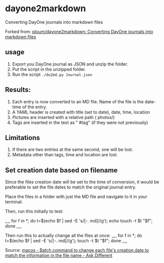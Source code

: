 # dayone2markdown
Converting DayOne journals into markdown files

Forked from: [ploum/dayone2markdown: Converting DayOne journals into markdown files](https://github.com/ploum/dayone2markdown)

## usage

1. Export you DayOne journal as JSON and unzip the folder.
2. Put the script in the unzipped folder.
3. Run the script `./do2md.py Journal.json`

## Results:

1. Each entry is now converted to an MD file. Name of the file is the date-time of the entry.
2. A YAML header is created with title (set to date), date, time, location
3. Pictures are inserted with a relative path ( photos/)
4. Tags are inserted in the text as " #tag" (if they were not previously)

## Limitations

1. If there are two entries at the same second, one will be lost.
2. Metadata other than tags, time and location are lost.

## Set creation date based on filename

Since the files creation date will be set to the time of conversion, it would be preferable to set the file dates to match the original journal entry.

Place the files in a folder with just the MD file and navigate to it in your terminal. 

Then, run this initially to test: 

,,,,
for f in *; do t=$(echo $f | sed -E 's/[-. md]//g'); echo touch -t $t "$f"; done
,,,,

Then run this to actually change all the files at once:
,,,,
for f in *; do t=$(echo $f | sed -E 's/[-. md]//g'); touch -t $t "$f"; done
,,,,

Source: [macos - Batch command to change each file's creation date to match the information in the file name - Ask Different](https://apple.stackexchange.com/questions/245373/batch-command-to-change-each-files-creation-date-to-match-the-information-in-th)